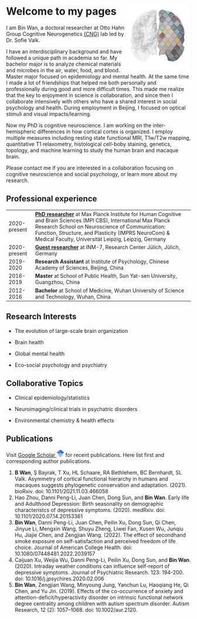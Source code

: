 # Welcome to my pages <img align="right" width="180" height="180" src="https://github.com/wanb-psych/wanb-psych.github.io/blob/main/src/icons/cng_logo.jpg">

I am Bin Wan, a doctoral researcher at Otto Hahn Group Cognitive Neurogenetics [(CNG)](https://cng-lab.github.io) lab led by Dr. Sofie Valk.<br/>

I have an interdisciplinary background and have followed a unique path in academia so far. My bachelor major is to analyze chemical materials and microbes in the air, water, food, and blood. Master major focused on epidemiology and mental health. At the same time I made a lot of friendships that helped me both personally and professionally during good and more difficult times. This made me realize that the key to enjoyment in science is collaboration, and since then I collaborate intensively with others who have a shared interest in social psychology and health. During employment in Beijing, I focused on optical stimuli and visual impacts/learning.<br/>

Now my PhD is cognitive neuroscience. I am working on the inter-hemispheric differences in how cortical cortex is organized. I employ multiple measures including resting state functional MRI, T1w/T2w mapping, quantitative T1 relaxometry, histological cell-boby staining, genetics, topology, and machine learning to study the human brain and macaque brain.<br/>

Please contact me if you are interested in a collaboration focusing on cognitive neuroscience and social psychology, or learn more about my research.

## Professional experience
|||
|--|--|
|2020-present |**[PhD researcher](https://www.cbs.mpg.de/employees/binwan)** at Max Planck Institute for Human Cognitive and Brain Sciences (MPI CBS), International Max Planck Research School on Neuroscience of Communication: Function, Structure, and Plasticity (IMPRS NeuroCom) & Medical Faculty, Universität Leipzig, Leipzig, Germany|
|2020-present |**[Guest researcher](https://www.fz-juelich.de/profile/wan_b)** at INM-7, Research Center Jülich, Jülich, Germany|
|2019-2020    |**Research Assistant** at Institute of Psychology, Chinese Academy of Sciences, Beijing, China|
|2016-2019    |**Master** at School of Public Health, Sun Yat-sen University, Guangzhou, China|
|2012-2016    |**Bachelor** at School of Medicine, Wuhan University of Science and Technology, Wuhan, China|

## Research Interests

- The evolution of large-scale brain organization

- Brain health

- Global mental health

- Eco-social psychology and psychiatry

## Collaborative Topics

- Clinical epidemiology/statistics

- Neuroimaging/clinical trials in psychatric disorders

- Environmental chemistry & health effects

## Publications
Visit [Google Scholar <img width="20" height="20" src="https://github.com/wanb-psych/wanb-psych.github.io/blob/main/src/icons/Google_Scholar_logo.svg">](https://scholar.google.com/citations?user=5J5of1kAAAAJ&hl=en) for recent publications. Here list first and corresponding author publications. 
1. **B Wan**, Ş Bayrak, T Xu, HL Schaare, RA Bethlehem, BC Bernhardt, SL Valk. Asymmetry of cortical functional hierarchy in humans and macaques suggests phylogenetic conservation and adaptation. (2021). bioRxiv. doi: 10.1101/2021.11.03.466058
2. Hao Zhou, Danni Peng-Li, Juan Chen, Dong Sun, and **Bin Wan**. Early life and Adulthood Depression: Birth seasonality on demographic characteristcs of depressive symptoms. (2020). medRxiv. doi: 10.1101/2020.07.14.20153361
3. **Bin Wan**, Danni Peng-Li, Juan Chen, Peilin Xu, Dong Sun, Qi Chen, Jinyue Li, Mengxin Wang, Shuyu Zheng, Liwei Fan, Xusen Wu, Junqiu Hu, Jiajie Chen, and Zengjian Wang. (2022). The effect of secondhand smoke exposure on self-satisfaction and perceived freedom of life choice. Journal of American College Health. doi: 10.1080/07448481.2022.2039157
4. Caijuan Xu, Weijia Wu, Danni Peng-Li, Peilin Xu, Dong Sun, and **Bin Wan**. (2020). Intraday weather conditions can influence self-report of depressive symptoms. Journal of Psychiatric Research. 123: 194-200. doi: 10.1016/j.jpsychires.2020.02.006
5. **Bin Wan**, Zengjian Wang, Minyoung Jung, Yanchun Lu, Haoqiang He, Qi Chen, and Yu Jin. (2019). Effects of the co-occurrence of anxiety and attention-deficit/hyperactivity disorder on intrinsic functional network degree centrality among children with autism spectrum disorder. Autism Research, 12 (2): 1057–1068. doi: 10.1002/aur.2120.
